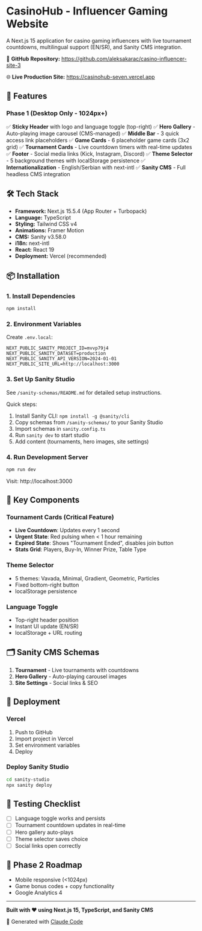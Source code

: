 # CasinoHub - Influencer Gaming Website

A Next.js 15 application for casino gaming influencers with live tournament countdowns, multilingual support (EN/SR), and Sanity CMS integration.

🔗 **GitHub Repository:** https://github.com/aleksakarac/casino-influencer-site-3

🌐 **Live Production Site:** https://casinohub-seven.vercel.app

## 🚀 Features

### Phase 1 (Desktop Only - 1024px+)
✅ **Sticky Header** with logo and language toggle (top-right)
✅ **Hero Gallery** - Auto-playing image carousel (CMS-managed)
✅ **Middle Bar** - 3 quick access link placeholders
✅ **Game Cards** - 6 placeholder game cards (3x2 grid)
✅ **Tournament Cards** - Live countdown timers with real-time updates
✅ **Footer** - Social media links (Kick, Instagram, Discord)
✅ **Theme Selector** - 5 background themes with localStorage persistence
✅ **Internationalization** - English/Serbian with next-intl
✅ **Sanity CMS** - Full headless CMS integration

## 🛠️ Tech Stack

- **Framework:** Next.js 15.5.4 (App Router + Turbopack)
- **Language:** TypeScript
- **Styling:** Tailwind CSS v4
- **Animations:** Framer Motion
- **CMS:** Sanity v3.58.0
- **i18n:** next-intl
- **React:** React 19
- **Deployment:** Vercel (recommended)

## 📦 Installation

### 1. Install Dependencies
```bash
npm install
```

### 2. Environment Variables
Create `.env.local`:
```env
NEXT_PUBLIC_SANITY_PROJECT_ID=mvvp79j4
NEXT_PUBLIC_SANITY_DATASET=production
NEXT_PUBLIC_SANITY_API_VERSION=2024-01-01
NEXT_PUBLIC_SITE_URL=http://localhost:3000
```

### 3. Set Up Sanity Studio
See `/sanity-schemas/README.md` for detailed setup instructions.

Quick steps:
1. Install Sanity CLI: `npm install -g @sanity/cli`
2. Copy schemas from `/sanity-schemas/` to your Sanity Studio
3. Import schemas in `sanity.config.ts`
4. Run `sanity dev` to start studio
5. Add content (tournaments, hero images, site settings)

### 4. Run Development Server
```bash
npm run dev
```

Visit: http://localhost:3000

## 🎨 Key Components

### Tournament Cards (Critical Feature)
- **Live Countdown**: Updates every 1 second
- **Urgent State**: Red pulsing when < 1 hour remaining
- **Expired State**: Shows "Tournament Ended", disables join button
- **Stats Grid**: Players, Buy-In, Winner Prize, Table Type

### Theme Selector
- 5 themes: Vavada, Minimal, Gradient, Geometric, Particles
- Fixed bottom-right button
- localStorage persistence

### Language Toggle
- Top-right header position
- Instant UI update (EN/SR)
- localStorage + URL routing

## 🗂️ Sanity CMS Schemas

1. **Tournament** - Live tournaments with countdowns
2. **Hero Gallery** - Auto-playing carousel images
3. **Site Settings** - Social links & SEO

## 🚀 Deployment

### Vercel
1. Push to GitHub
2. Import project in Vercel
3. Set environment variables
4. Deploy

### Deploy Sanity Studio
```bash
cd sanity-studio
npx sanity deploy
```

## 🧪 Testing Checklist

- [ ] Language toggle works and persists
- [ ] Tournament countdown updates in real-time
- [ ] Hero gallery auto-plays
- [ ] Theme selector saves choice
- [ ] Social links open correctly

## 📝 Phase 2 Roadmap

- Mobile responsive (<1024px)
- Game bonus codes + copy functionality
- Google Analytics 4

---

**Built with ❤️ using Next.js 15, TypeScript, and Sanity CMS**

🤖 Generated with [Claude Code](https://claude.com/claude-code)
